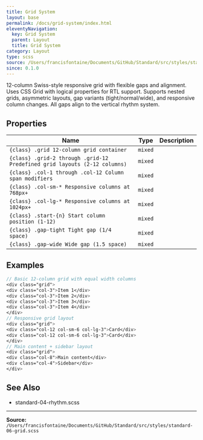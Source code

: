 ```yaml
---
title: Grid System
layout: base
permalink: /docs/grid-system/index.html
eleventyNavigation:
  key: Grid System
  parent: Layout
  title: Grid System
category: Layout
type: scss
source: /Users/francisfontaine/Documents/GitHub/Standard/src/styles/standard-06-grid.scss
since: 0.1.0
---
```


12-column Swiss-style responsive grid with flexible gaps and alignment.
Uses CSS Grid with logical properties for RTL support. Supports nested grids,
asymmetric layouts, gap variants (tight/normal/wide), and responsive column changes.
All gaps align to the vertical rhythm system.

## Properties

| Name | Type | Description |
|------|------|-------------|
| `{class} .grid 12-column grid container` | `mixed` |  |
| `{class} .grid-2 through .grid-12 Predefined grid layouts (2-12 columns)` | `mixed` |  |
| `{class} .col-1 through .col-12 Column span modifiers` | `mixed` |  |
| `{class} .col-sm-* Responsive columns at 768px+` | `mixed` |  |
| `{class} .col-lg-* Responsive columns at 1024px+` | `mixed` |  |
| `{class} .start-{n} Start column position (1-12)` | `mixed` |  |
| `{class} .gap-tight Tight gap (1/4 space)` | `mixed` |  |
| `{class} .gap-wide Wide gap (1.5 space)` | `mixed` |  |

## Examples

```scss
// Basic 12-column grid with equal width columns
<div class="grid">
<div class="col-3">Item 1</div>
<div class="col-3">Item 2</div>
<div class="col-3">Item 3</div>
<div class="col-3">Item 4</div>
</div>
// Responsive grid layout
<div class="grid">
<div class="col-12 col-sm-6 col-lg-3">Card</div>
<div class="col-12 col-sm-6 col-lg-3">Card</div>
</div>
// Main content + sidebar layout
<div class="grid">
<div class="col-8">Main content</div>
<div class="col-4">Sidebar</div>
</div>
```

## See Also

- standard-04-rhythm.scss


---

**Source:** `/Users/francisfontaine/Documents/GitHub/Standard/src/styles/standard-06-grid.scss`
